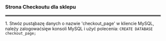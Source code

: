 ### Strona Checkoutu dla sklepu
<hr style="border:2px solid gray">
1. Stwóz pustąbazę danych o nazwie 'checkout_page' w kliencie MySQL, należy zalogowaćsięw konsoli MySQL i użyć polecenia:
<code>CREATE DATABASE checkout_page;</code>
